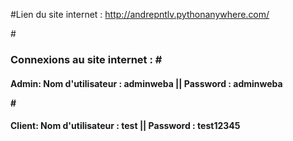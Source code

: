 #Lien du site internet :
http://andrepntlv.pythonanywhere.com/

#<h3> Connexions au site internet : 
#<h4> Admin: 
Nom d'utilisateur : adminweba || Password : adminweba

#<h4> Client: 
Nom d'utilisateur : test || Password : test12345